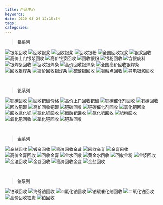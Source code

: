 ```yaml
---
title: 产品中心
keywords:
date: 2020-03-24 12:15:54
tags:
categories:
---
```


> **银系列**
<div class="justified-gallery">

![银浆回收](index/2017031800537488.jpg "银浆回收")
![回收银浆](index/2017031801024897.jpg "回收银浆") 
![回收银浆](index/2017031801262081.jpg "回收银浆")
![回收银粉](index/2017031801499140.jpg "回收银粉")
![全国回收银浆](index/2017031875167489.jpg "全国回收银浆")
![银浆回收](index/2017031875526041.jpg "银浆回收")
![高价上门银浆回收](index/2017031875808273.jpg "高价上门银浆回收")
![高价银浆回收](index/2017031875874377.jpg "高价银浆回收")
![回收银粉](index/2017031880496689.jpg "回收银粉")
![银粉回收](index/2017031880539449.jpg "银粉回收")
![含银废料](index/2017031880638865.jpg "含银废料")
![银焊条回收](index/2017031881279489.jpg "银焊条回收")
![回收银焊条](index/2017031881329217.jpg "回收银焊条")
![高价回收银焊条](index/2017031881460585.jpg "高价回收银焊条")
![全国高价回收银焊条](index/2017031881604057.jpg "全国高价回收银焊条")
![回收银焊条](index/2017031881649441.jpg "回收银焊条")
![高价回收银焊条](index/2017031881761289.jpg "高价回收银焊条")
![硫酸银回收](index/2017031882894409.jpg "硫酸银回收")
![银触点回收](index/2017031883129425.jpg "银触点回收")
![导电银浆回收](index/2017031883189097.jpg "导电银浆回收")
</div>

<br>

> **钯系列**
<div class="justified-gallery">

![钯碳回收](index/2017031876281153.jpg "钯碳回收")
![回收钯碳价格](index/2017031876418881.jpg "回收钯碳价格")
![高价上门回收钯碳](index/2017031876646873.jpg "高价上门回收钯碳")
![钯碳催化剂回收](index/2017031876772521.jpg "钯碳催化剂回收")
![钯碳回收](index/2017031876898569.jpg "钯碳回收")
![回收钯碳](index/2017031877057905.jpg "回收钯碳")
![高价回收钯碳](index/2017031877817465.jpg "高价回收钯碳")
![钯碳回收](index/2017031877882657.jpg "钯碳回收")
![钯碳催化剂回收](index/2017031877941129.jpg "钯碳催化剂回收")
![氯化钯回收](index/2017031880770753.jpg "氯化钯回收")
![回收氯化钯](index/2017031880835217.jpg "回收氯化钯")
![氯化钯回收](index/2017031880894657.png "氯化钯回收")
![醋酸钯回收](index/2017031880968777.jpg "醋酸钯回收")
![氯化钯回收](index/2017031881038177.jpg "氯化钯回收")
![钯粉回收](index/2017031882836329.jpg "钯粉回收")
![氧化钯回收](index/2017031882996521.jpg "氧化钯回收")
![氧化钯回收](index/2017031883069857.jpg "氧化钯回收")
![钯盐回收](index/2017031883283657.jpg "钯盐回收")
</div>

<br>

> **金系列**
<div class="justified-gallery">

![金盐回收](index/2017031878557345.jpg "金盐回收")
![镀金回收](index/2017031878620977.jpg "镀金回收")
![高价回收金盐](index/2017031878751817.jpg "高价回收金盐")
![回收金膏](index/2017031879403993.jpg "回收金膏")
![金膏回收](index/2017031879453537.jpg "金膏回收")
![高价金膏回收](index/2017031879552689.jpg "高价金膏回收")
![回收金膏](index/2017031879606001.jpg "回收金膏")
![金水回收](index/2017031879756321.jpg "金水回收")
![黄金水回收](index/2017031879804465.jpg "黄金水回收")
![回收金粉](index/2017031879883041.jpg "回收金粉")
![金浆回收](index/2017031880075689.jpg "金浆回收")
![金渣回收](index/2017031880162297.jpg "金渣回收")
![金丝回收](index/2017031880223945.jpg "金丝回收")
![高价回收金丝](index/2017031880317801.jpg "高价回收金丝")
![金盐回收](index/2017031883324497.jpg "金盐回收")
</div>

<br>

> **铂系列**
<div class="justified-gallery">

![铂碳回收](index/2017031878982521.jpg "铂碳回收")
![海绵铂回收](index/2017031879067049.jpg "海绵铂回收")
![四氯化铂回收](index/2017031879148505.jpg "四氯化铂回收")
![铂碳催化剂回收](index/2017031879190409.jpg "铂碳催化剂回收")
![二氧化铂回收](index/2017031879239921.jpg "二氧化铂回收")
![高价回收铂炭](index/2017031879279081.jpg "高价回收铂炭")
![铂回收](index/2017031883232697.jpg "铂回收")
</div>